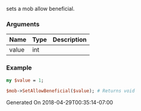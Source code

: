 sets a mob allow beneficial.
### Arguments
**Name**|**Type**|**Description**
:---|:---|:---
value|int|

### Example

```perl
my $value = 1;

$mob->SetAllowBeneficial($value); # Returns void
```


Generated On 2018-04-29T00:35:14-07:00